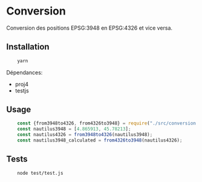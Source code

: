 # Conversion
Conversion des positions EPSG:3948 en EPSG:4326 et vice versa.

## Installation
```bash
    yarn
```
Dépendances:
- proj4
- testjs

## Usage
```js
    const {from3948to4326, from4326to3948} = require("./src/conversion.js");
    const nautilus3948 = [4.865913, 45.78213];
    const nautilus4326 = from3948to4326(nautilus3948);
    const nautilus3948_calculated = from4326to3948(nautilus4326);
```

## Tests
```bash
    node test/test.js
```